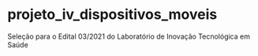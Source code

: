 # projeto_iv_dispositivos_moveis

Seleção para o Edital 03/2021 do Laboratório de Inovação Tecnológica em Saúde

